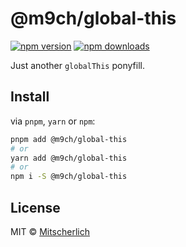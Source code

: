 # @m9ch/global-this

[![npm version](https://badgen.net/npm/v/@m9ch/global-this)](https://npm.im/@m9ch/global-this) [![npm downloads](https://badgen.net/npm/dm/@m9ch/global-this)](https://npm.im/@m9ch/global-this)

Just another `globalThis` ponyfill.

## Install

via `pnpm`, `yarn` or `npm`:

```bash
pnpm add @m9ch/global-this
# or
yarn add @m9ch/global-this
# or
npm i -S @m9ch/global-this
```

## License

MIT &copy; [Mitscherlich](https://mitscherlich.me)
